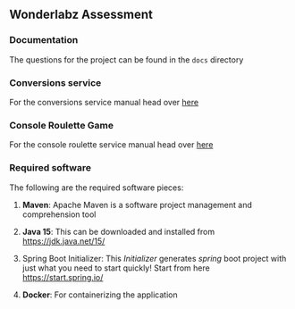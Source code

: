 ## Wonderlabz Assessment

### Documentation

The questions for the project can be found in the `docs` directory

### Conversions service

For the conversions service manual head over [here](HELP.md)

### Console Roulette Game

For the console roulette service manual head over [here](RouletteReadMe.md)

### Required software

The following are the required software pieces:

1. **Maven**: Apache Maven is a software project management and comprehension tool

1. **Java 15**: This can be downloaded and installed from https://jdk.java.net/15/

3. Spring Boot Initializer: This *Initializer* generates *spring* boot project with just what you need to start quickly! Start from here https://start.spring.io/

4. **Docker**: For containerizing the application

